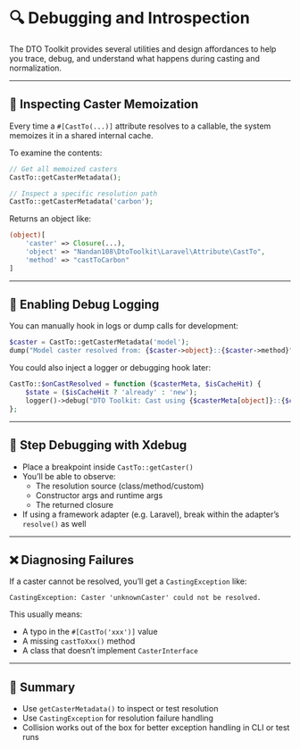 # 🔍 Debugging and Introspection

The DTO Toolkit provides several utilities and design affordances to help you trace, debug, and understand what happens during casting and normalization.

---

## 🧠 Inspecting Caster Memoization

Every time a `#[CastTo(...)]` attribute resolves to a callable, the system memoizes it in a shared internal cache.

To examine the contents:

```php
// Get all memoized casters
CastTo::getCasterMetadata();

// Inspect a specific resolution path
CastTo::getCasterMetadata('carbon');
```

Returns an object like:

```php
(object)[
    'caster' => Closure(...),
    'object' => "Nandan108\DtoToolkit\Laravel\Attribute\CastTo",
    'method' => "castToCarbon"
]
```

---

## 🧪 Enabling Debug Logging

You can manually hook in logs or dump calls for development:

```php
$caster = CastTo::getCasterMetadata('model');
dump("Model caster resolved from: {$caster->object}::{$caster->method}");
```

You could also inject a logger or debugging hook later:

```php
CastTo::$onCastResolved = function ($casterMeta, $isCacheHit) {
    $state = ($isCacheHit ? 'already' : 'new');
    logger()->debug("DTO Toolkit: Cast using {$casterMeta[object]}::{$casterMeta[method]} ($state in cache)") ;
};
```

---

## 🐞 Step Debugging with Xdebug

- Place a breakpoint inside `CastTo::getCaster()`
- You’ll be able to observe:
  - The resolution source (class/method/custom)
  - Constructor args and runtime args
  - The returned closure
- If using a framework adapter (e.g. Laravel), break within the adapter’s `resolve()` as well

---

## ❌ Diagnosing Failures

If a caster cannot be resolved, you’ll get a `CastingException` like:

```
CastingException: Caster 'unknownCaster' could not be resolved.
```

This usually means:
- A typo in the `#[CastTo('xxx')]` value
- A missing `castToXxx()` method
- A class that doesn’t implement `CasterInterface`
---

## 🧼 Summary

- Use `getCasterMetadata()` to inspect or test resolution
- Use `CastingException` for resolution failure handling
- Collision works out of the box for better exception handling in CLI or test runs
